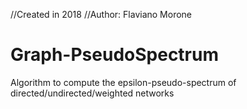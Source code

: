 //Created in 2018
//Author: Flaviano Morone

# Graph-PseudoSpectrum
Algorithm to compute the epsilon-pseudo-spectrum of directed/undirected/weighted networks
